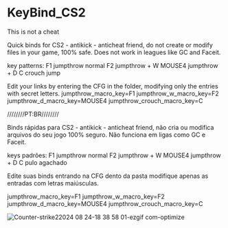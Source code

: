 # KeyBind_CS2

This is not a cheat

Quick binds for CS2 - antikick - anticheat friend, do not create or modify files in your game, 100% safe. 
Does not work in leagues like GC and Faceit. 

key patterns: 
F1 jumpthrow normal
F2  jumpthrow + W
MOUSE4  jumpthrow + D
C crouch jump 

Edit your links by entering the CFG in the folder, modifying only the entries with secret letters. jumpthrow_macro_key=F1 
jumpthrow_w_macro_key=F2 
jumpthrow_d_macro_key=MOUSE4 
jumpthrow_crouch_macro_key=C

////////PT:BR////////

Binds rápidas para CS2 - antikick - anticheat friend, não cria ou modifica arquivos do seu jogo 100% seguro.
Não funciona em ligas como GC e Faceit.

keys padrões:
F1 jumpthrow normal
F2  jumpthrow + W
MOUSE4  jumpthrow + D
C pulo agachado

Edite suas binds entrando na CFG dento da pasta modifique apenas as entradas com letras maiúsculas.

jumpthrow_macro_key=F1
jumpthrow_w_macro_key=F2
jumpthrow_d_macro_key=MOUSE4
jumpthrow_crouch_macro_key=C

![Counter-strike22024 08 24-18 38 58 01-ezgif com-optimize](https://github.com/user-attachments/assets/affae037-9ead-4588-9339-46cdfff32987)
